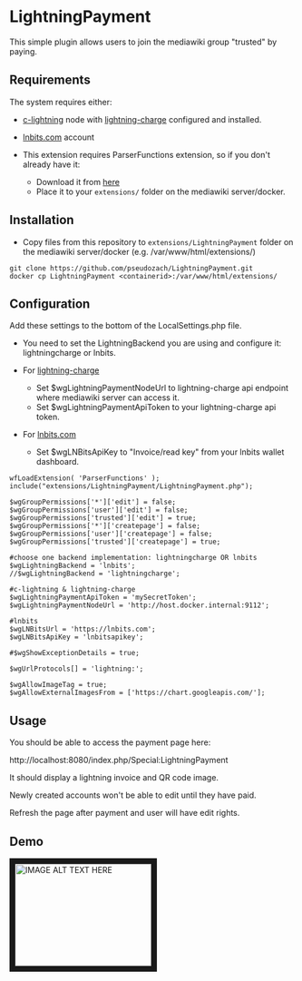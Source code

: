# LightningPayment

This simple plugin allows users to join the mediawiki group "trusted" by paying.

Requirements
------------

The system requires either:
* [c-lightning](https://github.com/ElementsProject/lightning) node with [lightning-charge](https://github.com/ElementsProject/lightning-charge) configured and installed.
* [lnbits.com](https://lnbits.com) account

* This extension requires ParserFunctions extension, so if you don't already have it:
  * Download it from [here](https://www.mediawiki.org/wiki/Special:ExtensionDistributor/ParserFunctions)
  * Place it to your `extensions/` folder on the mediawiki server/docker.

Installation
------------

* Copy files from this repository to `extensions/LightningPayment` folder on the mediawiki server/docker (e.g. /var/www/html/extensions/)
```
git clone https://github.com/pseudozach/LightningPayment.git
docker cp LightningPayment <containerid>:/var/www/html/extensions/
```

Configuration
-------------

Add these settings to the bottom of the LocalSettings.php file.
* You need to set the LightningBackend you are using and configure it: lightningcharge or lnbits.

* For [lightning-charge](https://github.com/ElementsProject/lightning-charge) 
  * Set $wgLightningPaymentNodeUrl to lightning-charge api endpoint where mediawiki server can access it.
  * Set $wgLightningPaymentApiToken to your lightning-charge api token.

* For [lnbits.com](https://lnbits.com) 
  * Set $wgLNBitsApiKey to "Invoice/read key" from your lnbits wallet dashboard.


```
wfLoadExtension( 'ParserFunctions' );
include("extensions/LightningPayment/LightningPayment.php");

$wgGroupPermissions['*']['edit'] = false;
$wgGroupPermissions['user']['edit'] = false;
$wgGroupPermissions['trusted']['edit'] = true;
$wgGroupPermissions['*']['createpage'] = false;
$wgGroupPermissions['user']['createpage'] = false;
$wgGroupPermissions['trusted']['createpage'] = true;

#choose one backend implementation: lightningcharge OR lnbits
$wgLightningBackend = 'lnbits';
//$wgLightningBackend = 'lightningcharge';

#c-lightning & lightning-charge
$wgLightningPaymentApiToken = 'mySecretToken';
$wgLightningPaymentNodeUrl = 'http://host.docker.internal:9112';

#lnbits
$wgLNBitsUrl = 'https://lnbits.com';
$wgLNBitsApiKey = 'lnbitsapikey';

#$wgShowExceptionDetails = true;

$wgUrlProtocols[] = 'lightning:';

$wgAllowImageTag = true;
$wgAllowExternalImagesFrom = ['https://chart.googleapis.com/'];
```

Usage
-----

You should be able to access the payment page here:

http://localhost:8080/index.php/Special:LightningPayment

It should display a lightning invoice and QR code image.

Newly created accounts won't be able to edit until they have paid.

Refresh the page after payment and user will have edit rights.

Demo
-----

<a target="_blank" href="http://www.youtube.com/watch?feature=player_embedded&v=J_P0SfQS5Gs"><img src="http://img.youtube.com/vi/J_P0SfQS5Gs/0.jpg" 
alt="IMAGE ALT TEXT HERE" width="240" height="180" border="10" /></a>



